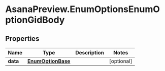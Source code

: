 # AsanaPreview.EnumOptionsEnumOptionGidBody

## Properties
Name | Type | Description | Notes
------------ | ------------- | ------------- | -------------
**data** | [**EnumOptionBase**](EnumOptionBase.md) |  | [optional] 
